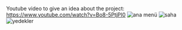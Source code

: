 Youtube video to give an idea about the project: https://www.youtube.com/watch?v=Bo8-5PtjPI0
![ana menü](https://github.com/user-attachments/assets/5da8b53a-cc17-41be-a16d-4a30deae8e4f)
![saha](https://github.com/user-attachments/assets/8fc671ce-458c-4fa2-8b51-45513b7bb3f5)
![yedekler](https://github.com/user-attachments/assets/a9e323b7-1a2f-4d5e-851b-4604fddcf9e0)
